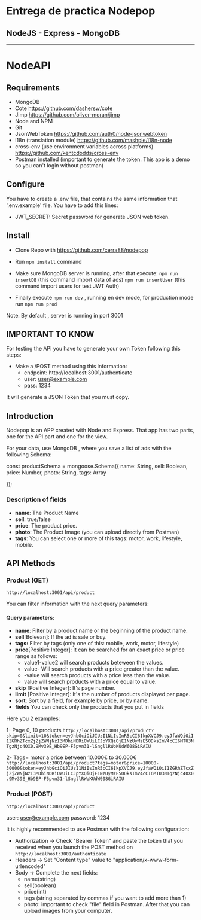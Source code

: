 # Entrega de practica Nodepop

## NodeJS - Express - MongoDB
--------
# NodeAPI

## Requirements 

* MongoDB
* Cote https://github.com/dashersw/cote
* Jimp https://github.com/oliver-moran/jimp
* Node and NPM
* Git 
* JsonWebToken https://github.com/auth0/node-jsonwebtoken
* i18n (translation module) https://github.com/mashpie/i18n-node
* cross-env (use environment variables across platforms) https://github.com/kentcdodds/cross-env
* Postman installed (important to generate the token. This app is a demo so you can't login without postman)



## Configure
You have to create a .env file, that contains the same information that '.env.example' file.
You have to add this lines:

* JWT_SECRET: Secret password for generate JSON web token.



## Install

* Clone Repo with https://github.com/cerra88/nodepop
* Run `npm install` command
* Make sure MongoDB server is running, after that execute:
 `npm run insertDB` (this command import data of ads)
 `npm run insertUser` (this command import users for test JWT Auth)

* Finally execute `npm run dev` , running en dev mode, for production mode run `npm run prod`

Note: By default , server is running in port 3001

## IMPORTANT TO KNOW
For testing the API you have to generate your own Token following this steps:
* Make a /POST method using this information:
    - endpoint: http://localhost:3001/authenticate
    - user:     user@example.com
    - pass:     1234

It will generate a JSON Token that you must copy.

## Introduction

Nodepop is an APP created with Node and Express. That app has two parts, one for the API part and one for the view.

For your data, use MongoDB , where you save a list of ads with the following Schema:

const productSchema = mongoose.Schema({
    name:   String,
    sell:   Boolean,
    price:  Number,
    photo:  String,
    tags:   Array

});

### Description of fields

* **name**: The Product Name
* **sell**: true/false
* **price**: The product price.
* **photo**: The Product Image (you can upload directly from Postman)
* **tags**: You can select one or more of this tags: motor, work, lifestyle, mobile.


## API Methods

### Product (GET)

`http://localhost:3001/api/product`

You can filter information with the next query parameters:

#### Query parameters: 

* **name**: Filter by a product name or the beginning of the product name.
* **sell**[Boleean]: If the ad is sale or buy.
* **tags:** Filter by tags (only one of this: mobile, work, motor, lifestyle)
* **price**[Positive Integer]: It can be searched for an exact price or price range as follows:
  * value1-value2 will search products beteween the values.
  * value- Will search products with a price greater than the value.
  * -value will search products with a price less than the value.
  * value will search products with a price equal to value.
* **skip** [Positive Integer]: It's page number.
* **limit** [Positive Integer]: It's the number of products displayed per page.
* **sort**: Sort by a field, for example by price, or by name.
* **fields** You can check only the products that you put in fields

Here you 2 examples:

1- Page 0, 10 products 
`http://localhost:3001/api/product?skip=0&limit=10&token=eyJhbGciOiJIUzI1NiIsInR5cCI6IkpXVCJ9.eyJfaWQiOiI1ZGRhZTcxZjZjZWNjNzI3MDhiNDRiOWUiLCJpYXQiOjE1NzUyMzE5ODksImV4cCI6MTU3NTgzNjc4OX0.9Mv39E_Hb9EP-F5pvn31-lSngllRWoKUdW608GiRAIU`

2- Tags= motor a price between 10.000€ to 30.000€
`http://localhost:3001/api/product?tags=motor&price=10000-30000&token=eyJhbGciOiJIUzI1NiIsInR5cCI6IkpXVCJ9.eyJfaWQiOiI1ZGRhZTcxZjZjZWNjNzI3MDhiNDRiOWUiLCJpYXQiOjE1NzUyMzE5ODksImV4cCI6MTU3NTgzNjc4OX0.9Mv39E_Hb9EP-F5pvn31-lSngllRWoKUdW608GiRAIU`




### Product (POST)

`http://localhost:3001/api/product` 

user: user@example.com
password: 1234

It is highly recommended to use Postman with the following configuration:

* Authorization -> Check "Bearer Token" and paste the token that you received when you launch the POST method on `http://localhost:3001/authenticate`
* Headers -> Set "Content type" value to "application/x-www-form-urlencoded"
* Body -> Complete the next fields:
    - name(string)
    - sell(boolean)
    - price(int)
    - tags (string separated by commas if you want to add more than 1)
    - photo: important to check "file" field in Postman. After that you can upload images from your computer.







